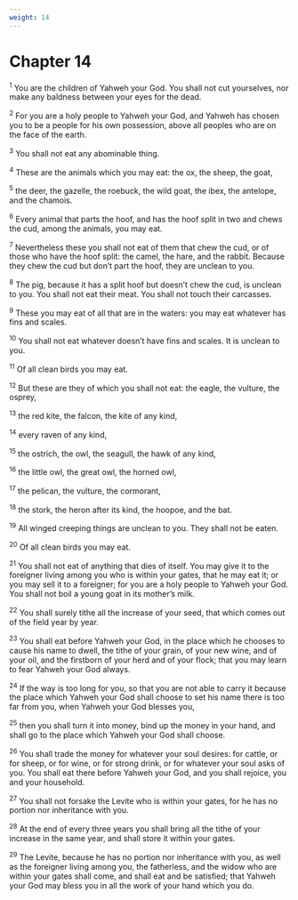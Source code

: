 ```yaml
---
weight: 14
---
```


# Chapter 14

<sup>1</sup> You are the children of Yahweh your God. You shall not cut yourselves, nor make any baldness between your eyes for the dead. 

<sup>2</sup> For you are a holy people to Yahweh your God, and Yahweh has chosen you to be a people for his own possession, above all peoples who are on the face of the earth. 

<sup>3</sup> You shall not eat any abominable thing. 

<sup>4</sup> These are the animals which you may eat: the ox, the sheep, the goat, 

<sup>5</sup> the deer, the gazelle, the roebuck, the wild goat, the ibex, the antelope, and the chamois. 

<sup>6</sup> Every animal that parts the hoof, and has the hoof split in two and chews the cud, among the animals, you may eat. 

<sup>7</sup> Nevertheless these you shall not eat of them that chew the cud, or of those who have the hoof split: the camel, the hare, and the rabbit. Because they chew the cud but don’t part the hoof, they are unclean to you. 

<sup>8</sup> The pig, because it has a split hoof but doesn’t chew the cud, is unclean to you. You shall not eat their meat. You shall not touch their carcasses. 

<sup>9</sup> These you may eat of all that are in the waters: you may eat whatever has fins and scales. 

<sup>10</sup> You shall not eat whatever doesn’t have fins and scales. It is unclean to you. 

<sup>11</sup> Of all clean birds you may eat. 

<sup>12</sup> But these are they of which you shall not eat: the eagle, the vulture, the osprey, 

<sup>13</sup> the red kite, the falcon, the kite of any kind, 

<sup>14</sup> every raven of any kind, 

<sup>15</sup> the ostrich, the owl, the seagull, the hawk of any kind, 

<sup>16</sup> the little owl, the great owl, the horned owl, 

<sup>17</sup> the pelican, the vulture, the cormorant, 

<sup>18</sup> the stork, the heron after its kind, the hoopoe, and the bat. 

<sup>19</sup> All winged creeping things are unclean to you. They shall not be eaten. 

<sup>20</sup> Of all clean birds you may eat. 

<sup>21</sup> You shall not eat of anything that dies of itself. You may give it to the foreigner living among you who is within your gates, that he may eat it; or you may sell it to a foreigner; for you are a holy people to Yahweh your God. You shall not boil a young goat in its mother’s milk. 

<sup>22</sup> You shall surely tithe all the increase of your seed, that which comes out of the field year by year. 

<sup>23</sup> You shall eat before Yahweh your God, in the place which he chooses to cause his name to dwell, the tithe of your grain, of your new wine, and of your oil, and the firstborn of your herd and of your flock; that you may learn to fear Yahweh your God always. 

<sup>24</sup> If the way is too long for you, so that you are not able to carry it because the place which Yahweh your God shall choose to set his name there is too far from you, when Yahweh your God blesses you, 

<sup>25</sup> then you shall turn it into money, bind up the money in your hand, and shall go to the place which Yahweh your God shall choose. 

<sup>26</sup> You shall trade the money for whatever your soul desires: for cattle, or for sheep, or for wine, or for strong drink, or for whatever your soul asks of you. You shall eat there before Yahweh your God, and you shall rejoice, you and your household. 

<sup>27</sup> You shall not forsake the Levite who is within your gates, for he has no portion nor inheritance with you. 

<sup>28</sup> At the end of every three years you shall bring all the tithe of your increase in the same year, and shall store it within your gates. 

<sup>29</sup> The Levite, because he has no portion nor inheritance with you, as well as the foreigner living among you, the fatherless, and the widow who are within your gates shall come, and shall eat and be satisfied; that Yahweh your God may bless you in all the work of your hand which you do. 


